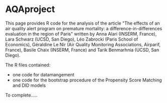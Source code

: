 # AQAproject

This page provides R code for the analysis of the article "The effects of an air quality alert program on premature mortality: a difference-in-differences evaluation in the region of Paris" written by Anna Alari (INSERM, France), Lara Schwarz (UCSD, San Diego), Léo Zabrocki (Paris School of Economics), Géraldine Le Nir (Air Quality Monitoring Associations, Airparif, France), Basile Chaix (INSERM, France) and Tarik Benmarhnia (UCSD, San Diego). 

The R files contained: 
- one code for datamangement
- one code for the bootstrap procedure of the Propensity Score Matching and DID models

To complete.....
